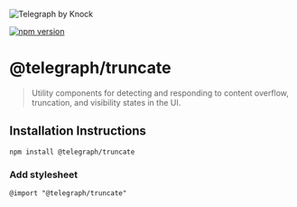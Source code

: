 ![Telegraph by Knock](https://github.com/knocklabs/telegraph/assets/29106675/9b5022e3-b02c-4582-ba57-3d6171e45e44)

[![npm version](https://img.shields.io/npm/v/@telegraph/button.svg)](https://www.npmjs.com/package/@telegraph/truncate)

# @telegraph/truncate
> Utility components for detecting and responding to content overflow, truncation, and visibility states in the UI.

## Installation Instructions

```
npm install @telegraph/truncate
```

### Add stylesheet
```
@import "@telegraph/truncate"
```
